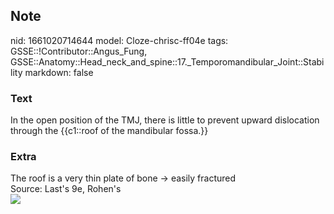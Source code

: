 ## Note
nid: 1661020714644
model: Cloze-chrisc-ff04e
tags: GSSE::!Contributor::Angus_Fung, GSSE::Anatomy::Head_neck_and_spine::17._Temporomandibular_Joint::Stability
markdown: false

### Text
In the open position of the TMJ, there is little to prevent upward dislocation through the {{c1::roof of the mandibular fossa.}}

### Extra
<div>
  The roof is a very thin plate of bone → easily fractured
</div>
<div>
  Source: Last's 9e, Rohen's
</div>
<div><img src=
"paste-721251e906c517fbc89109fd672c1943240e7f23.jpg"></div>
